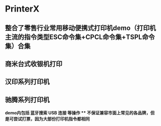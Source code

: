 # PrinterX
## 整合了零售行业常用移动便携式打印机demo（打印机主流的指令类型ESC命令集+CPCL命令集+TSPL命令集）合集
## 商米台式收银机打印
## 汉印系列打印机
## 驰腾系列打印机

#### demo内包括 蓝牙搜索 USB 连接 等操作 ** 不保证兼容市面上常见的各品牌，但是可尝试打票，因为大部份打印机指令都相同